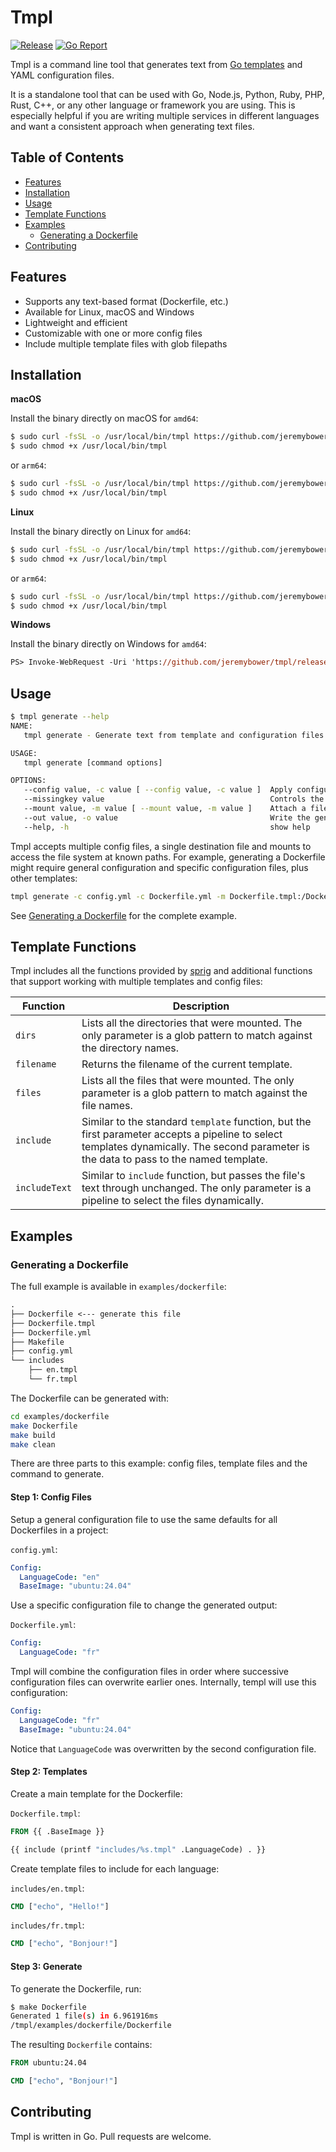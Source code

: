 # Tmpl

[![Release](https://img.shields.io/github/release/jeremybower/tmpl.svg)](https://github.com/jeremybower/tmpl/releases)
[![Go Report](https://goreportcard.com/badge/github.com/jeremybower/tmpl)](https://goreportcard.com/report/github.com/jeremybower/tmpl)

Tmpl is a command line tool that generates text from [Go templates](https://pkg.go.dev/text/template) and YAML configuration files.

It is a standalone tool that can be used with Go, Node.js, Python, Ruby, PHP, Rust, C++, or any other language or framework you are using. This is especially helpful if you are writing multiple services in different languages and want a consistent approach when generating text files.

## Table of Contents

- [Features](#features)
- [Installation](#installation)
- [Usage](#usage)
- [Template Functions](#template-functions)
- [Examples](#examples)
  - [Generating a Dockerfile](#generating-a-dockerfile)
- [Contributing](#contributing)

## Features

- Supports any text-based format (Dockerfile, etc.)
- Available for Linux, macOS and Windows
- Lightweight and efficient
- Customizable with one or more config files
- Include multiple template files with glob filepaths

## Installation

**macOS**

Install the binary directly on macOS for `amd64`:

```sh
$ sudo curl -fsSL -o /usr/local/bin/tmpl https://github.com/jeremybower/tmpl/releases/latest/download/tmpl-darwin-amd64
$ sudo chmod +x /usr/local/bin/tmpl
```

or `arm64`:

```sh
$ sudo curl -fsSL -o /usr/local/bin/tmpl https://github.com/jeremybower/tmpl/releases/latest/download/tmpl-darwin-arm64
$ sudo chmod +x /usr/local/bin/tmpl
```

**Linux**

Install the binary directly on Linux for `amd64`:

```sh
$ sudo curl -fsSL -o /usr/local/bin/tmpl https://github.com/jeremybower/tmpl/releases/latest/download/tmpl-linux-amd64
$ sudo chmod +x /usr/local/bin/tmpl
```

or `arm64`:

```sh
$ sudo curl -fsSL -o /usr/local/bin/tmpl https://github.com/jeremybower/tmpl/releases/latest/download/tmpl-linux-arm64
$ sudo chmod +x /usr/local/bin/tmpl
```

**Windows**

Install the binary directly on Windows for `amd64`:

```ps
PS> Invoke-WebRequest -Uri 'https://github.com/jeremybower/tmpl/releases/latest/download/tmpl-windows-amd64.exe' -OutFile 'c:\temp\tmpl.exe'
```

## Usage

```sh
$ tmpl generate --help
NAME:
   tmpl generate - Generate text from template and configuration files

USAGE:
   tmpl generate [command options]

OPTIONS:
   --config value, -c value [ --config value, -c value ]  Apply configuration data to the templates
   --missingkey value                                     Controls the behavior during execution if a map is indexed with a key that is not present in the map (default: error)
   --mount value, -m value [ --mount value, -m value ]    Attach a filesystem mount to the template engine
   --out value, -o value                                  Write the generated text to file
   --help, -h                                             show help
```

Tmpl accepts multiple config files, a single destination file and mounts to access the file system at known paths. For example, generating a Dockerfile might require general configuration and specific configuration files, plus other templates:

```sh
tmpl generate -c config.yml -c Dockerfile.yml -m Dockerfile.tmpl:/Dockerfile -m includes:/includes -o Dockerfile /Dockerfile.tmpl
```

See [Generating a Dockerfile](#generating-a-dockerfile) for the complete example.

## Template Functions

Tmpl includes all the functions provided by [sprig](http://masterminds.github.io/sprig/) and additional functions that support working with multiple templates and config files:

| Function      | Description                                                                                                                                                                              |
| ------------- | ---------------------------------------------------------------------------------------------------------------------------------------------------------------------------------------- |
| `dirs`        | Lists all the directories that were mounted. The only parameter is a glob pattern to match against the directory names.                                                                  |
| `filename`    | Returns the filename of the current template.                                                                                                                                            |
| `files`       | Lists all the files that were mounted. The only parameter is a glob pattern to match against the file names.                                                                             |
| `include`     | Similar to the standard `template` function, but the first parameter accepts a pipeline to select templates dynamically. The second parameter is the data to pass to the named template. |
| `includeText` | Similar to `include` function, but passes the file's text through unchanged. The only parameter is a pipeline to select the files dynamically.                                           |

## Examples

### Generating a Dockerfile

The full example is available in `examples/dockerfile`:

```txt
.
├── Dockerfile <--- generate this file
├── Dockerfile.tmpl
├── Dockerfile.yml
├── Makefile
├── config.yml
└── includes
    ├── en.tmpl
    └── fr.tmpl
```

The Dockerfile can be generated with:

```sh
cd examples/dockerfile
make Dockerfile
make build
make clean
```

There are three parts to this example: config files, template files and the command to generate.

#### Step 1: Config Files

Setup a general configuration file to use the same defaults for all Dockerfiles in a project:

`config.yml`:

```yml
Config:
  LanguageCode: "en"
  BaseImage: "ubuntu:24.04"
```

Use a specific configuration file to change the generated output:

`Dockerfile.yml`:

```yml
Config:
  LanguageCode: "fr"
```

Tmpl will combine the configuration files in order where successive configuration files can overwrite earlier ones. Internally, templ will use this configuration:

```yml
Config:
  LanguageCode: "fr"
  BaseImage: "ubuntu:24.04"
```

Notice that `LanguageCode` was overwritten by the second configuration file.

#### Step 2: Templates

Create a main template for the Dockerfile:

`Dockerfile.tmpl`:

```Dockerfile
FROM {{ .BaseImage }}

{{ include (printf "includes/%s.tmpl" .LanguageCode) . }}
```

Create template files to include for each language:

`includes/en.tmpl`:

```Dockerfile
CMD ["echo", "Hello!"]
```

`includes/fr.tmpl`:

```Dockerfile
CMD ["echo", "Bonjour!"]
```

#### Step 3: Generate

To generate the Dockerfile, run:

```sh
$ make Dockerfile
Generated 1 file(s) in 6.961916ms
/tmpl/examples/dockerfile/Dockerfile
```

The resulting `Dockerfile` contains:

```Dockerfile
FROM ubuntu:24.04

CMD ["echo", "Bonjour!"]
```

## Contributing

Tmpl is written in Go. Pull requests are welcome.
